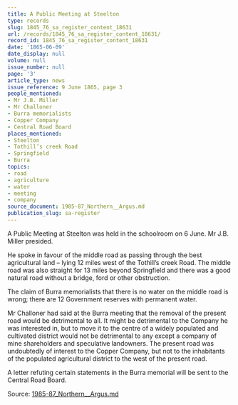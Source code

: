 ```yaml
---
title: A Public Meeting at Steelton
type: records
slug: 1845_76_sa_register_content_18631
url: /records/1845_76_sa_register_content_18631/
record_id: 1845_76_sa_register_content_18631
date: '1865-06-09'
date_display: null
volume: null
issue_number: null
page: '3'
article_type: news
issue_reference: 9 June 1865, page 3
people_mentioned:
- Mr J.B. Miller
- Mr Challoner
- Burra memorialists
- Copper Company
- Central Road Board
places_mentioned:
- Steelton
- Tothill’s creek Road
- Springfield
- Burra
topics:
- road
- agriculture
- water
- meeting
- company
source_document: 1985-87_Northern__Argus.md
publication_slug: sa-register
---
```


A Public Meeting at Steelton was held in the schoolroom on 6 June.  Mr J.B. Miller presided.

He spoke in favour of the middle road as passing through the best agricultural land – lying 12 miles west of the Tothill’s creek Road.  The middle road was also straight for 13 miles beyond Springfield and there was a good natural road without a bridge, ford or other obstruction.

The claim of Burra memorialists that there is no water on the middle road is wrong; there are 12 Government reserves with permanent water.

Mr Challoner had said at the Burra meeting that the removal of the present road would be detrimental to all.  It might be detrimental to the Company he was interested in, but to move it to the centre of a widely populated and cultivated district would not be detrimental to any except a company of mine shareholders and speculative landowners.  The present road was undoubtedly of interest to the Copper Company, but not to the inhabitants of the populated agricultural district to the west of the present road.

A letter refuting certain statements in the Burra memorial will be sent to the Central Road Board.

Source: [1985-87_Northern__Argus.md](/downloads/markdown/1985-87_Northern__Argus.md)
